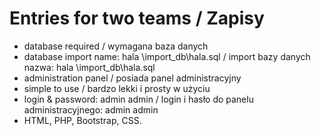 # Entries for two teams / Zapisy

- database required / wymagana baza danych
- database import name: hala \import_db\hala.sql / import bazy danych nazwa: hala \import_db\hala.sql 
- administration panel / posiada panel administracyjny
- simple to use / bardzo lekki i prosty w użyciu
- login & password: admin admin / login i hasło do panelu administracyjnego: admin admin
- HTML, PHP, Bootstrap, CSS.

